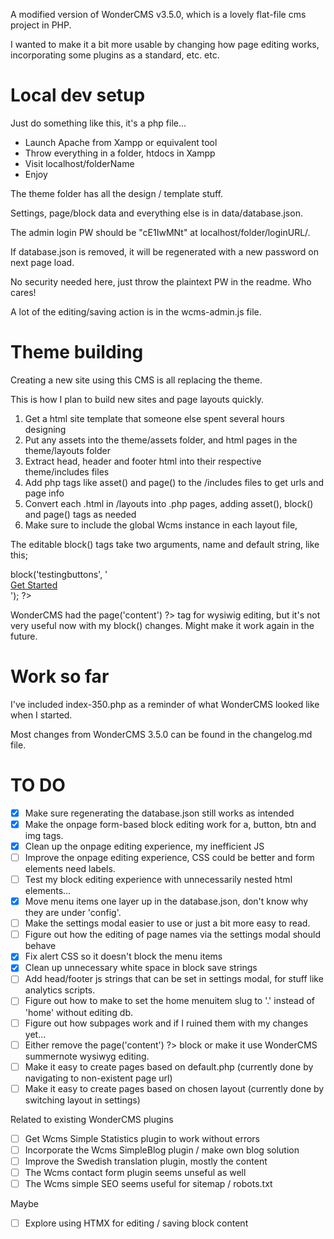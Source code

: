 A modified version of WonderCMS v3.5.0, which is a lovely flat-file cms project in PHP.

I wanted to make it a bit more usable by changing how page editing works, incorporating some plugins as a standard, etc. etc.  

# Local dev setup
Just do something like this, it's a php file...
* Launch Apache from Xampp or equivalent tool
* Throw everything in a folder, htdocs in Xampp
* Visit localhost/folderName
* Enjoy

The theme folder has all the design / template stuff.

Settings, page/block data and everything else is in data/database.json.

The admin login PW should be "cE1IwMNt" at localhost/folder/loginURL/.

If database.json is removed, it will be regenerated with a new password on next page load.

No security needed here, just throw the plaintext PW in the readme. Who cares!

A lot of the editing/saving action is in the wcms-admin.js file.

# Theme building
Creating a new site using this CMS is all replacing the theme.

This is how I plan to build new sites and page layouts quickly.

1. Get a html site template that someone else spent several hours designing
2. Put any assets into the theme/assets folder, and html pages in the theme/layouts folder
3. Extract head, header and footer html into their respective theme/includes files
4. Add php tags like asset() and page() to the /includes files to get urls and page info
5. Convert each .html in /layouts into .php pages, adding asset(), block() and page() tags as needed 
6. Make sure to include the global Wcms instance in each layout file, <?php global $Wcms ?>

The editable block() tags take two arguments, name and default string, like this;
<?= $Wcms->block('testingbuttons', '<div class="mt-8"> <a href="#" class="btn-custom">Get Started</a> </div>'); ?>

WonderCMS had the <?= $Wcms->page('content') ?> tag for wysiwig editing, but it's not very useful now with my block() changes. Might make it work again in the future.

# Work so far
I've included index-350.php as a reminder of what WonderCMS looked like when I started.

Most changes from WonderCMS 3.5.0 can be found in the changelog.md file.

# TO DO
- [x] Make sure regenerating the database.json still works as intended
- [x] Make the onpage form-based block editing work for a, button, btn and img tags.
- [x] Clean up the onpage editing experience, my inefficient JS
- [ ] Improve the onpage editing experience, CSS could be better and form elements need labels.
- [ ] Test my block editing experience with unnecessarily nested html elements...
- [x] Move menu items one layer up in the database.json, don't know why they are under 'config'.
- [ ] Make the settings modal easier to use or just a bit more easy to read. 
- [ ] Figure out how the editing of page names via the settings modal should behave
- [x] Fix alert CSS so it doesn't block the menu items
- [x] Clean up unnecessary white space in block save strings
- [ ] Add head/footer js strings that can be set in settings modal, for stuff like analytics scripts.
- [ ] Figure out how to make to set the home menuitem slug to '.' instead of 'home' without editing db.
- [ ] Figure out how subpages work and if I ruined them with my changes yet...
- [ ] Either remove the <?= $Wcms->page('content') ?> block or make it use WonderCMS summernote wysiwyg editing.
- [ ] Make it easy to create pages based on default.php (currently done by navigating to non-existent page url)
- [ ] Make it easy to create pages based on chosen layout (currently done by switching layout in settings)

Related to existing WonderCMS plugins
- [ ] Get Wcms Simple Statistics plugin to work without errors
- [ ] Incorporate the Wcms SimpleBlog plugin / make own blog solution
- [ ] Improve the Swedish translation plugin, mostly the content
- [ ] The Wcms contact form plugin seems unseful as well
- [ ] The Wcms simple SEO seems useful for sitemap / robots.txt

Maybe
- [ ] Explore using HTMX for editing / saving block content
